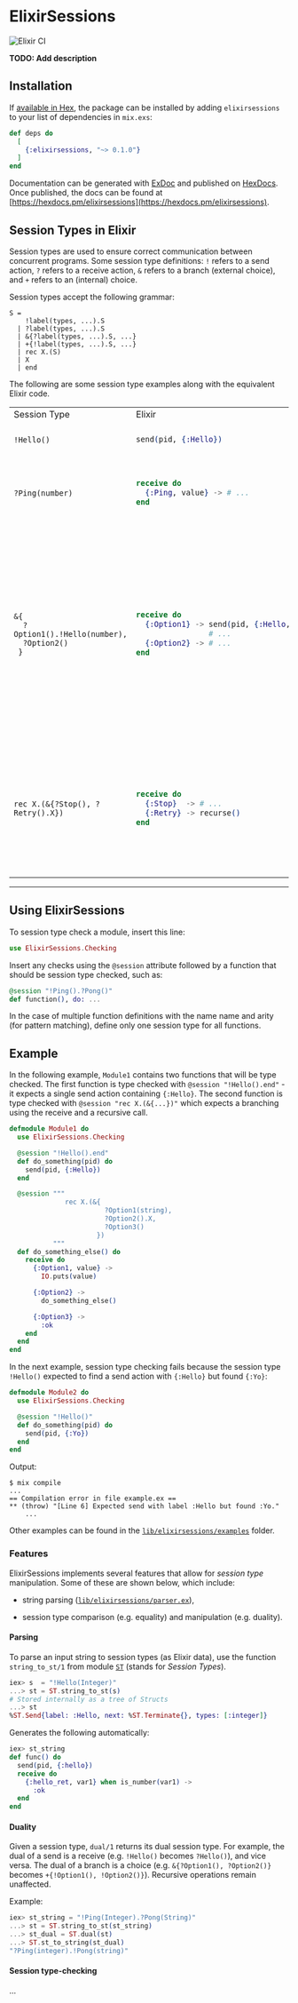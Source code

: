 # ElixirSessions

![Elixir CI](https://github.com/gertab/ElixirSessions/workflows/Elixir%20CI/badge.svg)

**TODO: Add description**

## Installation

If [available in Hex](https://hex.pm/docs/publish), the package can be installed
by adding `elixirsessions` to your list of dependencies in `mix.exs`:

```elixir
def deps do
  [
    {:elixirsessions, "~> 0.1.0"}
  ]
end
```

Documentation can be generated with [ExDoc](https://github.com/elixir-lang/ex_doc)
and published on [HexDocs](https://hexdocs.pm). Once published, the docs can
be found at [https://hexdocs.pm/elixirsessions](https://hexdocs.pm/elixirsessions).

## Session Types in Elixir

Session types are used to ensure correct communication between concurrent programs. 
Some session type definitions: `!` refers to a send action, `?` refers to a receive action, `&` refers to a branch (external choice), and `+` refers to an (internal) choice.

Session types accept the following grammar:

```
S =
    !label(types, ...).S
  | ?label(types, ...).S
  | &{?label(types, ...).S, ...}
  | +{!label(types, ...).S, ...}
  | rec X.(S)
  | X
  | end
```

The following are some session type examples along with the equivalent Elixir code. 

<table>
<tr>
<td> Session Type </td> <td> Elixir </td> <td> Description </td>
</tr>
<tr>
<td> 

`!Hello()` 
</td>
<td>

```elixir
send(pid, {:Hello})
```
</td>
<td>
Send one label <code>:Hello</code>.
</td>
</tr>
<tr>
<td> 

`?Ping(number)` 
</td>
<td>

```elixir
receive do
  {:Ping, value} -> # ...
end
```
</td>
<td>
Receive a label <code>:Ping</code> with a value of type <code>number</code>.
</td>
</tr>
<tr>
<td> 

```
&{ 
  ?Option1().!Hello(number), 
  ?Option2()
 }
```

</td>
<td>

```elixir
receive do
  {:Option1} -> send(pid, {:Hello, 55})
                # ...
  {:Option2} -> # ...
end
```
</td>
<td>
The process can receive either <code>{:Option1}</code> or <code>{:Option2}</code>. 
If the process receives the former, then it has to send <code>{:Hello}</code>. 
If it receives <code>{:Option2}</code>, then it terminates.
</td>
</tr>
<tr>
<td> 

```rec X.(&{?Stop(), ?Retry().X})```

</td>
<td>

```elixir
receive do
  {:Stop}  -> # ...
  {:Retry} -> recurse()
end
```
</td>
<td>
If the process receives <code>{:Stop}</code>, then it terminates. 
If it receives <code>{:Retry}</code> it recurses back to the beginning.
</td>
</tr>
</table>

----------

## Using ElixirSessions

To session type check a module, insert this line:
```elixir
use ElixirSessions.Checking
```

Insert any checks using the `@session` attribute followed by a function that should be session type checked, such as:
```elixir
@session "!Ping().?Pong()"
def function(), do: ...
```

In the case of multiple function definitions with the name name and arity (for pattern matching), define only one session type for all functions.

## Example

In the following example, `Module1` contains two functions that will be type checked. The first function is type checked with `@session "!Hello().end"` - it expects a single send action containing `{:Hello}`. The second function is type checked with `@session "rec X.(&{...})"` which expects a branching using the receive and a recursive call.

```elixir
defmodule Module1 do
  use ElixirSessions.Checking

  @session "!Hello().end"
  def do_something(pid) do
    send(pid, {:Hello})
  end

  @session """
              rec X.(&{
                        ?Option1(string),
                        ?Option2().X,
                        ?Option3()
                      })
           """
  def do_something_else() do
    receive do
      {:Option1, value} ->
        IO.puts(value)

      {:Option2} ->
        do_something_else()

      {:Option3} ->
        :ok
    end
  end
end
```

In the next example, session type checking fails because the session type `!Hello()` expected to find a send action with `{:Hello}` but found `{:Yo}`:
```elixir
defmodule Module2 do
  use ElixirSessions.Checking

  @session "!Hello()"
  def do_something(pid) do
    send(pid, {:Yo})
  end
end
```

Output:
```
$ mix compile
...
== Compilation error in file example.ex ==
** (throw) "[Line 6] Expected send with label :Hello but found :Yo."
    ...
```

Other examples can be found in the [`lib/elixirsessions/examples`](/lib/elixirsessions/examples) folder.

### Features

ElixirSessions implements several features that allow for _session type_ manipulation.
Some of these are shown below, which include: 
 - string parsing ([`lib/elixirsessions/parser.ex`](/lib/elixirsessions/parser.ex)),
 <!-- - ~~code synthesizer from session types ([`lib/elixirsessions/generator.ex`](/lib/elixirsessions/generator.ex)),~~
 - ~~session type inference from code ([`lib/elixirsessions/inference.ex`](/lib/elixirsessions/inference.ex)),~~ -->
 - session type comparison (e.g. equality) and manipulation (e.g. duality).

#### Parsing

To parse an input string to session types (as Elixir data), use the function `string_to_st/1` from module [`ST`](/lib/elixirsessions/session_type.ex) (stands for _Session Types_).
      
```elixir
iex> s  = "!Hello(Integer)"
...> st = ST.string_to_st(s)
# Stored internally as a tree of Structs
...> st
%ST.Send{label: :Hello, next: %ST.Terminate{}, types: [:integer]}
```

<!-- #### Generator (not updated)

To synthesize (or generate) Elixir code from a session type use the functions `generate_quoted/1` or `generate_to_string/1`. 
These automatically generate the quoted (i.e. AST) or stringified Elixir code respectively. 

Example:

```elixir
iex> s         = "!hello(number).?hello_ret(number)"
...> st        = ST.string_to_st(s)
...> st_string = ST.generate_to_string(st)
``` -->

Generates the following automatically:

```elixir
iex> st_string
def func() do
  send(pid, {:hello})
  receive do
    {:hello_ret, var1} when is_number(var1) ->
      :ok
  end
end
```
#### Duality

Given a session type, `dual/1` returns its dual session type. 
For example, the dual of a send is a receive (e.g. `!Hello()` becomes `?Hello()`), and vice versa. The dual of a branch is a choice (e.g. `&{?Option1(), ?Option2()}` becomes `+{!Option1(), !Option2()}`). 
Recursive operations remain unaffected.

Example:

```elixir
iex> st_string = "!Ping(Integer).?Pong(String)"
...> st = ST.string_to_st(st_string)
...> st_dual = ST.dual(st)
...> ST.st_to_string(st_dual)
"?Ping(integer).!Pong(string)"
```

<!-- #### Inference (Depreciated)

Given quoted Elixir code, _ElixirSessions_ can infer the equivalent session type. To do so, use the function `ElixirSessions.Inference.infer_session_type/2`.

The following shown an example which contains send/receive statements and branch/choice options:

```elixir
iex> ast = quote do
...>   def ping(pid) do
...>     send(pid, {:label})
...>     receive do
...>       {:do_something} -> :ok
...>       {:do_something_else, value} -> send(pid, {:label2, value})
...>     end
...>     a = true
...>     case a do
...>       true -> send(pid, {:first_branch})
...>       false -> send(pid, {:other_branch})
...>     end
...>   end
...> end
...> st = ElixirSessions.Inference.infer_session_type(:ping, ast)
...> ST.st_to_string(st)
"!label().
  &{ 
     ?do_something().+{!first_branch(), !other_branch()}, 
     ?do_something_else(any).!label2(any).
       +{ 
          !first_branch(), 
          !other_branch()
        }
   }"
``` -->

#### Session type-checking

...